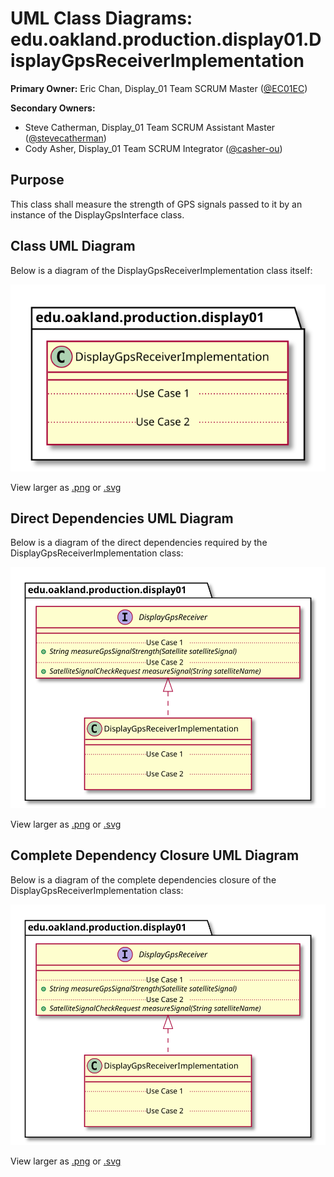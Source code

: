 # UML Class Diagrams: edu.oakland.production.display01.DisplayGpsReceiverImplementation

**Primary Owner:** Eric Chan, Display_01 Team SCRUM Master ([@EC01EC](https://github.com/EC01EC/))

**Secondary Owners:**

- Steve Catherman, Display_01 Team SCRUM Assistant Master ([@stevecatherman](https://github.com/stevecatherman/))
- Cody Asher, Display_01 Team SCRUM Integrator ([@casher-ou](https://github.com/casher-ou/))

## Purpose

This class shall measure the strength of GPS signals passed to it by an instance of the DisplayGpsInterface class.

## Class UML Diagram

Below is a diagram of the DisplayGpsReceiverImplementation class itself:

![DisplayGpsReceiverImplementation](./DisplayGpsReceiverImplementation.svg)

View larger as [.png](./DisplayGpsReceiverImplementation.png) or [.svg](./DisplayGpsReceiverImplementation.svg)

## Direct Dependencies UML Diagram

Below is a diagram of the direct dependencies required by the DisplayGpsReceiverImplementation class:

![DisplayGpsReceiverImplementation Direct Dependencies](./DisplayGpsReceiverImplementation_DirectDependencies.svg)

View larger as [.png](./DisplayGpsReceiverImplementation_DirectDependencies.png) or [.svg](./DisplayGpsReceiverImplementation_DirectDependencies.svg)

## Complete Dependency Closure UML Diagram

Below is a diagram of the complete dependencies closure of the DisplayGpsReceiverImplementation class:

![DisplayGpsReceiverImplementation Dependency Closure](./DisplayGpsReceiverImplementation_Closure.svg)

View larger as [.png](./DisplayGpsReceiverImplementation_Closure.png) or [.svg](./DisplayGpsReceiverImplementation_Closure.svg)
